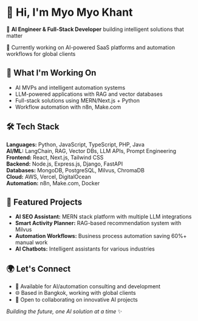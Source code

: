 # 👋 Hi, I'm Myo Myo Khant

🤖 **AI Engineer & Full-Stack Developer** building intelligent solutions that matter

🚀 Currently working on AI-powered SaaS platforms and automation workflows for global clients

## 🔭 What I'm Working On
- AI MVPs and intelligent automation systems
- LLM-powered applications with RAG and vector databases
- Full-stack solutions using MERN/Next.js + Python
- Workflow automation with n8n, Make.com

## 🛠 Tech Stack
**Languages:** Python, JavaScript, TypeScript, PHP, Java  
**AI/ML:** LangChain, RAG, Vector DBs, LLM APIs, Prompt Engineering  
**Frontend:** React, Next.js, Tailwind CSS  
**Backend:** Node.js, Express.js, Django, FastAPI  
**Databases:** MongoDB, PostgreSQL, Milvus, ChromaDB  
**Cloud:** AWS, Vercel, DigitalOcean  
**Automation:** n8n, Make.com, Docker  

## 🌟 Featured Projects
- **AI SEO Assistant:** MERN stack platform with multiple LLM integrations
- **Smart Activity Planner:** RAG-based recommendation system with Milvus
- **Automation Workflows:** Business process automation saving 60%+ manual work
- **AI Chatbots:** Intelligent assistants for various industries

## 🌍 Let's Connect
- 💼 Available for AI/automation consulting and development
- 🌐 Based in Bangkok, working with global clients
- 📧 Open to collaborating on innovative AI projects

*Building the future, one AI solution at a time* ✨
